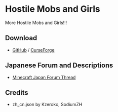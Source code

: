 # Hostile Mobs and Girls
More Hostile Mobs and Girls!!!
## Download
- [GitHub](https://github.com/Mechalopa/Hostile-Mobs-and-Girls/releases) / [CurseForge](https://www.curseforge.com/minecraft/mc-mods/hostile-mobs-and-girls)
## Japanese Forum and Descriptions
- [Minecraft Japan Forum Thread](https://forum.civa.jp/viewtopic.php?f=3&t=750)
## Credits
- zh_cn.json by Kzeroko, SodiumZH
